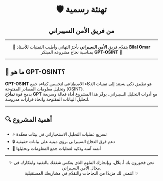 <div align="center">

# 🛡️ تهنئة رسمية  
## من فريق الأمن السيبراني  

---

🎉 يتقدّم فريق **الأمن السيبراني** بأحرّ التهاني وأطيب التمنيات للأستاذ **Bilal Omar**  
بمناسبة نجاح مشروعه المبتكر **GPT-OSINT** 🎉

</div>

---

## 🧠 ما هو GPT-OSINT؟

**GPT-OSINT** هو تطبيق ذكي يستند إلى تقنيات الذكاء الاصطناعي لتحسين كفاءة جمع وتحليل معلومات المصادر المفتوحة (OSINT).  
بدمج قوة **نماذج GPT** مع أدوات التحليل السيبراني، يوفّر هذا المشروع أداة فعالة وسريعة لتحليل البيانات المفتوحة واتخاذ قرارات مدروسة.

---

## 🔍 أهمية المشروع

- ⚡ تسريع عمليات التحليل الاستخباراتي في بيئات معقّدة  
- 🔒 دعم فرق الدفاع السيبراني برؤى مبنية على بيانات حقيقية  
- 🤖 أتمتة آمنة وذكية لعمليات جمع المعلومات وتحليلها  

---

<div align="center">

✨ نحن فخورون بك أ. **بلال**، وبإنجازك الملهم الذي يعكس شغفك بالتقنية وابتكارك في مجال الأمن السيبراني.  
نتمنى لك مزيدًا من النجاحات والتقدّم في مشاريعك المستقبلية! ✨

</div>
